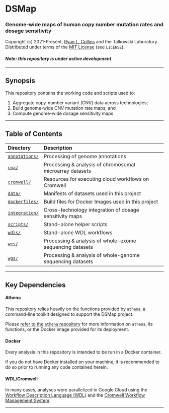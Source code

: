 # DSMap
### Genome-wide maps of human copy number mutation rates and dosage sensitivity

Copyright (c) 2021-Present, [Ryan L. Collins](mailto:rlcollins@g.harvard.edu) and the Talkowski Laboratory.  
Distributed under terms of the [MIT License](/LICENSE) (see `LICENSE`).  

#### _Note: this repository is under active development_

---  

## Synopsis    

This repository contains the working code and scripts used to:  
1. Aggregate copy-number variant (CNV) data across technologies;
2. Build genome-wide CNV mutation rate maps; and
3. Compute genome-wide dosage sensitivity maps  

---  

## Table of Contents  

| Directory | Description |  
| :--- | :--- |  
| [`annotations/`](https://github.com/talkowski-lab/dsmap/tree/main/annotations) | Processing of genome annotations |  
| [`cma/`](https://github.com/talkowski-lab/dsmap/tree/main/cma) | Processing & analysis of chromosomal microarray datasets |  
| [`cromwell/`](https://github.com/talkowski-lab/dsmap/tree/main/cromwell) | Resources for executing cloud workflows on Cromwell |  
| [`data/`](https://github.com/talkowski-lab/dsmap/tree/main/data) | Manifests of datasets used in this project |  
| [`dockerfiles/`](https://github.com/talkowski-lab/dsmap/tree/main/docker) | Build files for Docker Images used in this project |  
| [`integration/`](https://github.com/talkowski-lab/dsmap/tree/main/integration) | Cross-technology integration of dosage sensitivity maps |  
| [`scripts/`](https://github.com/talkowski-lab/dsmap/tree/main/scripts) | Stand-alone helper scripts |  
| [`wdls/`](https://github.com/talkowski-lab/dsmap/tree/main/wdls) | Stand-alone WDL workflows |  
| [`wes/`](https://github.com/talkowski-lab/dsmap/tree/main/wes) | Processing & analysis of whole-exome sequencing datasets |  
| [`wgs/`](https://github.com/talkowski-lab/dsmap/tree/main/wgs) | Processing & analysis of whole-genome sequencing datasets |  

---  

## Key Dependencies  

#### Athena

This repository relies heavily on the functions provided by [`athena`](https://github.com/talkowski-lab/athena), a command-line toolkit designed to support the DSMap project.  

Please [refer to the `athena` repository](https://github.com/talkowski-lab/athena) for more information on `athena`, its functions, or the Docker Image provided for its deployment. 

#### Docker  

Every analysis in this repository is intended to be run in a Docker container.  

If you do not have Docker installed on your machine, it is recommended to do so prior to running any code contained herein.  

#### WDL/Cromwell  

In many cases, analyses were parallelized in Google Cloud using the [Workflow Description Language (WDL)](https://openwdl.org/) and the [Cromwell Workflow Management System](https://cromwell.readthedocs.io/en/stable/).  

---  
